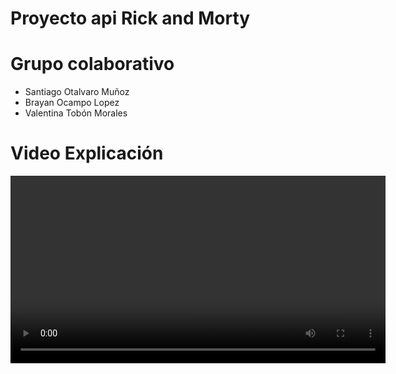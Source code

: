 # Proyecto api Rick and Morty

# Grupo colaborativo
- Santiago Otalvaro Muñoz
- Brayan Ocampo Lopez
- Valentina Tobón Morales

# Video Explicación

<video width="600" controls>
  <source src="/home/santifile/Escritorio/SENA/Front/JavaScript/reactWorks/video.mp4" type="video/mp4">
  Tu navegador no soporta la reproducción de video.
</video>
